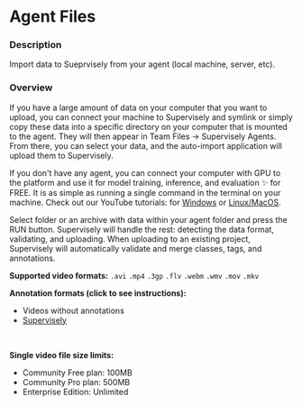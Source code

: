 # Agent Files

### Description

Import data to Sueprvisely from your agent (local machine, server, etc).

### Overview

If you have a large amount of data on your computer that you want to upload, you can connect your machine to Supervisely and symlink or simply copy these data into a specific directory on your computer that is mounted to the agent. They will then appear in Team Files -> Supervisely Agents.
From there, you can select your data, and the auto-import application will upload them to Supervisely.

If you don't have any agent, you can connect your computer with GPU to the platform and use it for model training, inference, and evaluation ✨ for FREE. It is as simple as running a single command in the terminal on your machine. Check out our YouTube tutorials: for [Windows](https://www.youtube.com/watch?v=WR9qrPTn2X8) or [Linux/MacOS](https://www.youtube.com/watch?v=aO7Zc4kTrVg).

Select folder or an archive with data within your agent folder and press the RUN button. Supervisely will handle the rest: detecting the data format, validating, and uploading.
When uploading to an existing project, Supervisely will automatically validate and merge classes, tags, and annotations.

**Supported video formats:** `.avi` `.mp4` `.3gp` `.flv` `.webm` `.wmv` `.mov` `.mkv`

**Annotation formats (click to see instructions):**

- Videos without annotations
- [Supervisely]()

<br>

**Single video file size limits:**

- Community Free plan: 100MB
- Community Pro plan: 500MB
- Enterprise Edition: Unlimited
